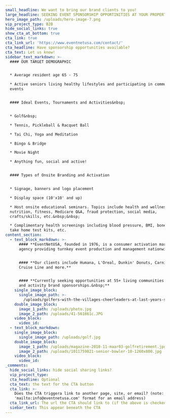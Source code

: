 ```yaml
---
small_headline: We want to bring our brand clients to you!
large_headline: SEEKING EVENT SPONSORSHIP OPPORTINITIES AT YOUR PROPERTY
hero_image_path: /uploads/hero-image-7.png
vip_project_type: B2B
hide_social_links: true
show_cta_at_bottom: true
cta_link: true
cta_link_url: 'https://www.eventnetusa.com/contact/'
cta_headline: Have sponsorship opportunities available?
cta_text: Let us know!
sidebar_text_markdown: >-
  #### OUR TARGET DEMOGRAPHIC


  * Average resident age 65 - 75

  * Active seniors living healthy lifestyles and participating in community
  events


  #### Ideal Events, Tournaments and Activities&nbsp;


  * Golf&nbsp;

  * Tennis, Pickleball & Racquet Ball

  * Tai Chi, Yoga and Meditation

  * Bingo & Bridge

  * Movie Night

  * Anything fun, social and active!


  #### Types of Onsite Branding and Activation


  * Signage, banners and logo placement

  * Display space (10'x10' and up)

  * Host onsite educational seminars. Topics include health and wellness,
  nutrition, fitness, Medicare Q&A, fraud protection, social media,
  crafts/skills, etc.&nbsp;&nbsp;

  * Complimentary health screenings including blood pressure, BMI, bone density,
  take home test kits, etc.
content_section:
  - text_block_markdown: >-
      #### **EventNetUSA, founded in 1976, is a consumer activation marketing
      agency providing turnkey event production and management nationwide.**


      #### **Our clients include Humana, L'Oreal, Dunkin' Donuts, Carnival
      Cruise Line and more.**


      #### **Currently seeking opportunities at 55+ living communities for event
      and activity brand sponsorships.&nbsp;**
    single_image_block:
      single_image_path: >-
        /uploads/golfers-with-the-villages-cheerleaders-at-last-years-st--jude-golf-tournament.jpg
    double_image_block:
      image_1_path: /uploads/photo.jpg
      image_2_path: /uploads/41-561861c.JPG
    video_block:
      video_id:
  - text_block_markdown:
    single_image_block:
      single_image_path: /uploads/golf.jpg
    double_image_block:
      image_1_path: /uploads/magazine-2010-11-maar03-golfretirement.jpg
      image_2_path: /uploads/1011759821-senior-bowler-10-1260x800.jpg
    video_block:
      video_id:
_comments:
  hide_social_links: hide social sharing links?
  vip_project_type:
  cta_headline: Optional
  cta_text: the text for the CTA button
  cta_link: >-
    Does the CTA triggera link to another page, site, or email? (note: use
    'mailto:info@eventnetusa.com' format for an email address)
  cta_link_url: The url the CTA should link to (if the above is checked)
  siebar_text: This appear beneath the CTA
---
```

